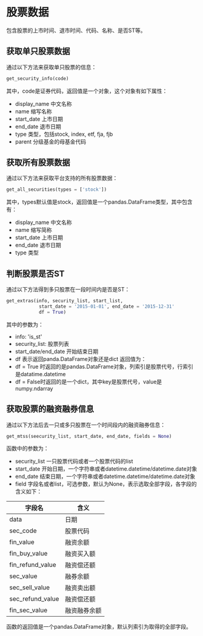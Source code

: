 # 股票数据
包含股票的上市时间、退市时间、代码、名称、是否ST等。

## 获取单只股票数据
通过以下方法来获取单只股票的信息：
```python
get_security_info(code)
```
其中，code是证券代码，返回值是一个对象，这个对象有如下属性：
* display_name 中文名称
* name 缩写名称
* start_date 上市日期
* end_date 退市日期
* type 类型，包括stock, index, etf, fja, fjb
* parent 分级基金的母基金代码

## 获取所有股票数据
通过以下方法来获取平台支持的所有股票数据：
```python
get_all_securities(types = ['stock'])
```
其中，types默认值是stock，返回值是一个pandas.DataFrame类型，其中包含有：
* display_name 中文名称
* name 缩写简称
* start_date 上市日期
* end_date 退市日期
* type 类型


## 判断股票是否ST
通过以下方法得到多只股票在一段时间内是否是ST：
```python
get_extras(info, security_list, start_list, 
			start_date = '2015-01-01', end_date = '2015-12-31'
			df = True)
```
其中的参数为：
* info: 'is_st'
* security_list: 股票列表
* start_date/end_date 开始结束日期
* df 表示返回panda.DataFrame对象还是dict
返回值为：
* df = True 时返回的是pandas.DataFrame对象，列索引是股票代号，行索引是datatime.datetime
* df = False时返回的是一个dict，其中key是股票代号，value是numpy.ndarray

## 获取股票的融资融券信息
通过以下方法后去一只或多只股票在一个时间段内的融资融券信息：
```python
get_mtss(seecurity_list, start_date, end_date, fields = None)
```
函数中的参数为：
* security_list 一只股票代码或者一个股票代码的list
* start_date 开始日期，一个字符串或者datetime.datetime/datetime.date对象
* end_date 结束日期，一个字符串或者datetime.datetime/datetime.date对象
* field 字段名或者list，可选参数，默认为None，表示选取全部字段，各字段的含义如下：

|字段名|含义|
|--|--|
|data|日期|
|sec_code|股票代码|
|fin_value|融资余额|
|fin_buy_value|融资买入额|
|fin_refund_value|融资偿还额|
|sec_value|融券余额|
|sec_sell_value|融资卖出额|
|sec_refund_value|融资偿还额|
|fin_sec_value|融资融券余额|

函数的返回值是一个pandas.DataFrame对象，默认列索引为取得的全部字段。


















